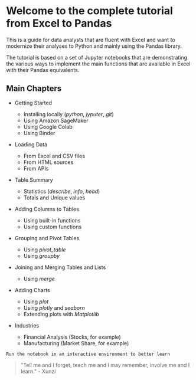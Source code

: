 # Welcome to the complete tutorial from Excel to Pandas

This is a guide for data analysts that are fluent with Excel and want to modernize their analyses to Python and mainly using the Pandas library.

The tutorial is based on a set of Jupyter notebooks that are demonstrating the various ways to implement the main functions that are available in Excel with their Pandas equivalents.

## Main Chapters

- Getting Started
    - Installing locally (_python_, _jyputer_, _git_)
    - Using Amazon SageMaker
    - Using Google Colab
    - Using Binder

- Loading Data
    - From Excel and CSV files
    - From HTML sources
    - From APIs

- Table Summary
    - Statistics (_describe_, _info_, _head_)
    - Totals and Unique values

- Adding Columns to Tables
    - Using built-in functions
    - Using custom functions

- Grouping and Pivot Tables
    - Using _pivot_table_ 
    - Using _groupby_

- Joining and Merging Tables and Lists
    - Using _merge_

- Adding Charts
    - Using _plot_
    - Using _plotly_ and _seaborn_
    - Extending plots with _Matplotlib_

- Industries
    - Financial Analysis (Stocks, for example)
    - Manufacturing (Market Share, for example)

````{tip}
Run the notebook in an interactive environment to better learn
````

> "Tell me and I forget, teach me and I may remember, involve me and I learn." - Xunzi